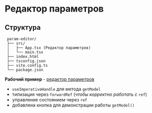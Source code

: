 # Редактор параметров 

## Структура

 ```
  param-editor/
  ├── src/
  │   ├── App.tsx (Редактор параметров)
  │   └── main.tsx
  ├── index.html
  ├── tsconfig.json
  ├── vite.config.ts
  └── package.json

 ```
 
**Рабочий пример** - [редактор параметров](https://selsup-eta.vercel.app/)

* ```useImperativeHandle``` для метода ```getModel```
* типизация через ```forwardRef``` (_чтобы корректно работать с_ ```ref```)
* управление состоянием через ``ref``
* добавлена кнопка для демонстрации работы ```getModel()```
